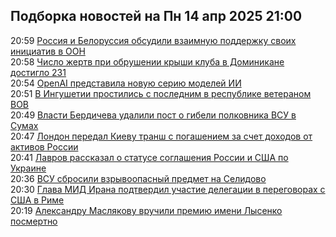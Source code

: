 <h2>Подборка новостей на Пн 14 апр 2025 21:00</h2><!--2025-04-14 20:59:39-->
<div class="rssn table">
  <div><span class="smaller gray hspace">20:59</span> <a class="nodecor" href="https://ria.ru/20250414/oon-2011244576.html">Россия и Белоруссия обсудили взаимную поддержку своих инициатив в ООН</a></div>
</div>
<div class="rssn table">
  <div><span class="smaller gray hspace">20:58</span> <a class="nodecor" href="https://ria.ru/20250414/zhertvy-2011246084.html">Число жертв при обрушении крыши клуба в Доминикане достигло 231</a></div>
</div>
<div class="rssn table">
  <div><span class="smaller gray hspace">20:54</span> <a class="nodecor" href="https://ria.ru/20250414/openai-2011244733.html">OpenAI представила новую серию моделей ИИ</a></div>
</div>
<div class="rssn table">
  <div><span class="smaller gray hspace">20:51</span> <a class="nodecor" href="https://ria.ru/20250414/ingushetiya-2011244347.html">В Ингушетии простились с последним в республике ветераном ВОВ</a></div>
</div>
<div class="rssn table">
  <div><span class="smaller gray hspace">20:49</span> <a class="nodecor" href="https://ria.ru/20250414/sumy-2011244161.html">Власти Бердичева удалили пост о гибели полковника ВСУ в Сумах</a></div>
</div>
<div class="rssn table">
  <div><span class="smaller gray hspace">20:47</span> <a class="nodecor" href="https://ria.ru/20250414/ukraina-2011243410.html">Лондон передал Киеву транш с погашением за счет доходов от активов России</a></div>
</div>
<div class="rssn table">
  <div><span class="smaller gray hspace">20:41</span> <a class="nodecor" href="https://ria.ru/20250414/lavrov-2011243775.html">Лавров рассказал о статусе соглашения России и США по Украине</a></div>
</div>
<div class="rssn table">
  <div><span class="smaller gray hspace">20:36</span> <a class="nodecor" href="https://ria.ru/20250414/vsu-2011242996.html">ВСУ сбросили взрывоопасный предмет на Селидово</a></div>
</div>
<div class="rssn table">
  <div><span class="smaller gray hspace">20:30</span> <a class="nodecor" href="https://ria.ru/20250414/iran-2011242189.html">Глава МИД Ирана подтвердил участие делегации в переговорах с США в Риме</a></div>
</div>
<div class="rssn table">
  <div><span class="smaller gray hspace">20:19</span> <a class="nodecor" href="https://ria.ru/20250414/maslyakov-2011239704.html">Александру Маслякову вручили премию имени Лысенко посмертно</a></div>
</div>
